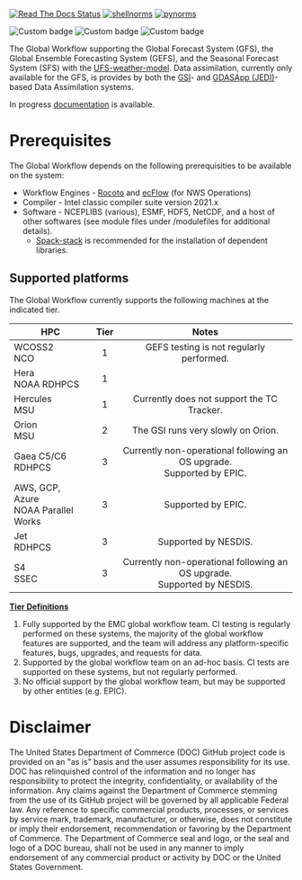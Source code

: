 [![Read The Docs Status](https://readthedocs.org/projects/global-workflow/badge/?badge=latest)](http://global-workflow.readthedocs.io/)
[![shellnorms](https://github.com/NOAA-EMC/global-workflow/actions/workflows/linters.yaml/badge.svg)](https://github.com/NOAA-EMC/global-workflow/actions/workflows/linters.yaml)
[![pynorms](https://github.com/NOAA-EMC/global-workflow/actions/workflows/pynorms.yaml/badge.svg)](https://github.com/NOAA-EMC/global-workflow/actions/workflows/pynorms.yaml)

![Custom badge](https://img.shields.io/endpoint?url=https://gist.githubusercontent.com/emcbot/e35aa2904a54deae6bbb1fdc2d960c71/raw/hera.json)
![Custom badge](https://img.shields.io/endpoint?url=https://gist.githubusercontent.com/emcbot/e35aa2904a54deae6bbb1fdc2d960c71/raw/hercules.json)
![Custom badge](https://img.shields.io/endpoint?url=https://gist.githubusercontent.com/emcbot/e35aa2904a54deae6bbb1fdc2d960c71/raw/wcoss2.json)

The Global Workflow supporting the Global Forecast System (GFS), the Global Ensemble Forecasting System (GEFS), and the Seasonal Forecast System (SFS) with the [UFS-weather-model](https://github.com/ufs-community/ufs-weather-model).  Data assimilation, currently only available for the GFS, is provides by both the [GSI](https://github.com/NOAA-EMC/GSI)- and [GDASApp (JEDI)](https://github.com/NOAA-EMC/GDASApp)-based Data Assimilation systems.

In progress [documentation](https://global-workflow.readthedocs.io/en/latest/) is available.

# Prerequisites

The Global Workflow depends on the following prerequisities to be available on the system:

* Workflow Engines - [Rocoto](https://github.com/christopherwharrop/rocoto) and [ecFlow](https://github.com/ecmwf/ecflow) (for NWS Operations)
* Compiler - Intel classic compiler suite version 2021.x
* Software - NCEPLIBS (various), ESMF, HDF5, NetCDF, and a host of other softwares (see module files under /modulefiles for additional details).
    - [Spack-stack](https://github.com/JCSDA/spack-stack) is recommended for the installation of dependent libraries.

## Supported platforms

The Global Workflow currently supports the following machines at the indicated tier.

| HPC                                     | Tier | Notes                                                                      |
| --------------------------------------- |:----:|:--------------------------------------------------------------------------:|
| WCOSS2<br>NCO                           | 1    | GEFS testing is not regularly performed.                                   |
| Hera<br>NOAA RDHPCS                     | 1    |                                                                            |
| Hercules<br>MSU                         | 1    | Currently does not support the TC Tracker.                                 |
| Orion<br>MSU                            | 2    | The GSI runs very slowly on Orion.                                         |
| Gaea C5/C6<br>RDHPCS                    | 3    | Currently non-operational following an OS upgrade.<br>Supported by EPIC.   |
| AWS, GCP, Azure <br>NOAA Parallel Works | 3    | Supported by EPIC.                                                         |
| Jet<br>RDHPCS                           | 3    | Supported by NESDIS.                                                       |
| S4<br>SSEC                              | 3    | Currently non-operational following an OS upgrade.<br>Supported by NESDIS. |

<ins>**Tier Definitions**</ins>

1. Fully supported by the EMC global workflow team.  CI testing is regularly performed on these systems, the majority of the global workflow features are supported, and the team will address any platform-specific features, bugs, upgrades, and requests for data.
2. Supported by the global workflow team on an ad-hoc basis.  CI tests are supported on these systems, but not regularly performed.
3. No official support by the global workflow team, but may be supported by other entities (e.g. EPIC).

# Disclaimer

The United States Department of Commerce (DOC) GitHub project code is provided
on an "as is" basis and the user assumes responsibility for its use. DOC has
relinquished control of the information and no longer has responsibility to
protect the integrity, confidentiality, or availability of the information. Any
claims against the Department of Commerce stemming from the use of its GitHub
project will be governed by all applicable Federal law. Any reference to
specific commercial products, processes, or services by service mark,
trademark, manufacturer, or otherwise, does not constitute or imply their
endorsement, recommendation or favoring by the Department of Commerce. The
Department of Commerce seal and logo, or the seal and logo of a DOC bureau,
shall not be used in any manner to imply endorsement of any commercial product
or activity by DOC or the United States Government.

